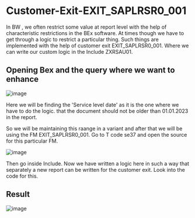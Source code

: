 # Customer-Exit-EXIT_SAPLRSR0_001

In BW , we often restrict some value at report level with the help of characteristic restrictions in the BEx software. At times though we have to get through a logic to restrict a particular thing. Such things are implemented with the help of customer exit EXIT_SAPLRSR0_001. Where we can write our custom logic in the Include ZXRSAU01. 

## Opening Bex and the query where we want to enhance 

![image](https://github.com/harrycodeswhileworldsleeps/Customer-Exit-EXIT_SAPLRSR0_001/assets/94862735/ffbf343c-775c-4d5f-af05-a0438eb32aae)

Here we will be finding the 'Service level date' as it is the one where we have to do the logic. that the document should not be older than 01.01.2023 in the report. 

So we will be maintaining this raange in a variant and after that we will be using the FM EXIT_SAPLRSR0_001. 
Go to T code se37 and open the source for this particular FM. 

![image](https://github.com/harrycodeswhileworldsleeps/Customer-Exit-EXIT_SAPLRSR0_001/assets/94862735/2d0867ec-b8bf-4253-bf92-a39295b24155)

Then go inside Include. 
Now we have written a logic here in such a way that separately a new report can be written for the customer exit. 
Look into the code for this.

## Result 
![image](https://github.com/harrycodeswhileworldsleeps/Customer-Exit-EXIT_SAPLRSR0_001/assets/94862735/d6386b5a-8297-4a54-a3c6-6ed44251b669)
